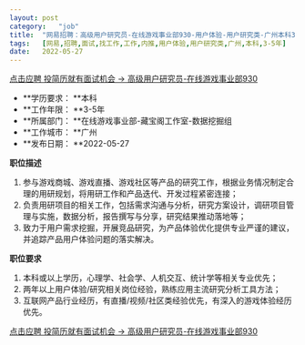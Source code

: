 ```yaml
---
layout:	post
category:	"job"
title:	"网易招聘：高级用户研究员-在线游戏事业部930-用户体验-用户研究类-广州本科3-5年"
tags:	[网易,招聘,面试,找工作,工作,内推,用户体验,用户研究类,广州,本科,3-5年]
date:	2022-05-27
---
```


[点击应聘 投简历就有面试机会 -> 高级用户研究员-在线游戏事业部930](http://mobile.bole.netease.com/bole/boleDetail?id=30915&employeeId=346f03c3cda5f04c&key=all)



- **学历要求： **本科
- **工作年限： **3-5年
- **所属部门： **在线游戏事业部-藏宝阁工作室-数据挖掘组
- **工作城市： **广州
- **发布日期： **2022-05-27



**职位描述**
1. 参与游戏商城、游戏直播、游戏社区等产品的研究工作，根据业务情况制定合理的用研规划，将用研工作和产品迭代、开发过程紧密连接；
2. 负责用研项目的相关工作，包括需求沟通与分析，研究方案设计，调研项目管理与实施，数据分析，报告撰写与分享，研究结果推动落地等；
3. 致力于用户需求挖掘，开展竞品研究，为产品体验优化提供专业严谨的建议，并追踪产品用户体验问题的落实解决。



**职位要求**
1. 本科或以上学历，心理学、社会学、人机交互、统计学等相关专业优先；
2. 两年以上用户体验/研究相关岗位经验，熟练应用主流研究分析工具方法；
3. 互联网产品行业经历，有直播/视频/社区类经验优先，有深入的游戏体验经历优先。



[点击应聘 投简历就有面试机会 -> 高级用户研究员-在线游戏事业部930](http://mobile.bole.netease.com/bole/boleDetail?id=30915&employeeId=346f03c3cda5f04c&key=all)